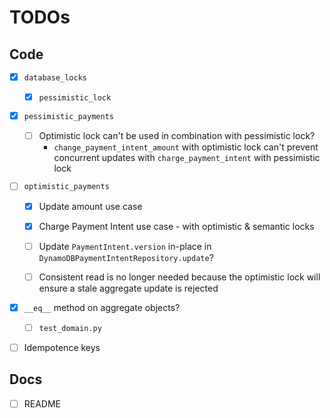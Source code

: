 # TODOs

## Code

- [x] `database_locks`

  - [x] `pessimistic_lock`

- [x] `pessimistic_payments`

  - [ ] Optimistic lock can't be used in combination with pessimistic lock?
    - `change_payment_intent_amount` with optimistic lock can't prevent concurrent updates with `charge_payment_intent` with pessimistic lock

- [ ] `optimistic_payments`

  - [x] Update amount use case

  - [x] Charge Payment Intent use case - with optimistic & semantic locks

  - [ ] Update `PaymentIntent.version` in-place in `DynamoDBPaymentIntentRepository.update`?

  - [ ] Consistent read is no longer needed because the optimistic lock will ensure a stale aggregate update is rejected

- [x] `__eq__` method on aggregate objects?

  - [ ] `test_domain.py`

- [ ] Idempotence keys

## Docs

- [ ] README
